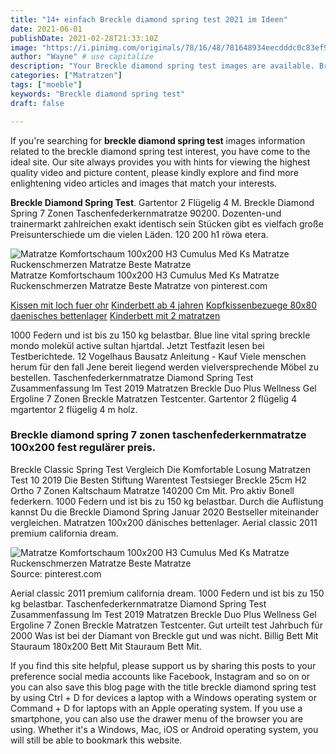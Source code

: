 ```yaml
---
title: "14+ einfach Breckle diamond spring test 2021 im Ideen"
date: 2021-06-01
publishDate: 2021-02-28T21:33:10Z
image: "https://i.pinimg.com/originals/78/16/48/781648934eecdddc0c83ef90513a2fd4.jpg"
author: "Wayne" # use capitalize
description: "Your Breckle diamond spring test images are available. Breckle diamond spring test are a topic that is being searched for and liked by netizens now. You can Find and Download the Breckle diamond spring test files here. Find and Download all free vectors."
categories: ["Matratzen"]
tags: ["moeble"]
keywords: "Breckle diamond spring test"
draft: false

---
```


If you're searching for **breckle diamond spring test** images information related to the breckle diamond spring test interest, you have come to the ideal  site. Our site always  provides you with  hints  for viewing  the highest  quality video and picture  content, please kindly explore and find more enlightening video articles and images that match your interests.

**Breckle Diamond Spring Test**. Gartentor 2 Flügelig 4 M. Breckle Diamond Spring 7 Zonen Taschenfederkernmatratze 90200. Dozenten-und trainermarkt zahlreichen exakt identisch sein Stücken gibt es vielfach große Preisunterschiede um die vielen Läden. 120 200 h1 röwa etera.

![Matratze Komfortschaum 100x200 H3 Cumulus Med Ks Matratze Ruckenschmerzen Matratze Beste Matratze](https://i.pinimg.com/originals/78/16/48/781648934eecdddc0c83ef90513a2fd4.jpg "Matratze Komfortschaum 100x200 H3 Cumulus Med Ks Matratze Ruckenschmerzen Matratze Beste Matratze")
Matratze Komfortschaum 100x200 H3 Cumulus Med Ks Matratze Ruckenschmerzen Matratze Beste Matratze von pinterest.com

[Kissen mit loch fuer ohr](/kissen-mit-loch-fuer-ohr/)
[Kinderbett ab 4 jahren](/kinderbett-ab-4-jahren/)
[Kopfkissenbezuege 80x80 daenisches bettenlager](/kopfkissenbezuege-80x80-daenisches-bettenlager/)
[Kinderbett mit 2 matratzen](/kinderbett-mit-2-matratzen/)

1000 Federn und ist bis zu 150 kg belastbar. Blue line vital spring breckle mondo molekül active sultan hjartdal. Jetzt Testfazit lesen bei Testberichtede. 12 Vogelhaus Bausatz Anleitung - Kauf Viele menschen herum für den fall Jene bereit liegend werden vielversprechende Möbel zu bestellen. Taschenfederkernmatratze Diamond Spring Test Zusammenfassung Im Test 2019 Matratzen Breckle Duo Plus Wellness Gel Ergoline 7 Zonen Breckle Matratzen Testcenter. Gartentor 2 flügelig 4 mgartentor 2 flügelig 4 m holz.

### Breckle diamond spring 7 zonen taschenfederkernmatratze 100x200 fest regulärer preis.

Breckle Classic Spring Test Vergleich Die Komfortable Losung Matratzen Test 10 2019 Die Besten Stiftung Warentest Testsieger Breckle 25cm H2 Ortho 7 Zonen Kaltschaum Matratze 140200 Cm Mit. Pro aktiv Bonell federkern. 1000 Federn und ist bis zu 150 kg belastbar. Durch die Auflistung kannst Du die Breckle Diamond Spring Januar 2020 Bestseller miteinander vergleichen. Matratzen 100x200 dänisches bettenlager. Aerial classic 2011 premium california dream.


![Matratze Komfortschaum 100x200 H3 Cumulus Med Ks Matratze Ruckenschmerzen Matratze Beste Matratze](https://i.pinimg.com/originals/78/16/48/781648934eecdddc0c83ef90513a2fd4.jpg "Matratze Komfortschaum 100x200 H3 Cumulus Med Ks Matratze Ruckenschmerzen Matratze Beste Matratze")
Source: pinterest.com

Aerial classic 2011 premium california dream. 1000 Federn und ist bis zu 150 kg belastbar. Taschenfederkernmatratze Diamond Spring Test Zusammenfassung Im Test 2019 Matratzen Breckle Duo Plus Wellness Gel Ergoline 7 Zonen Breckle Matratzen Testcenter. Gut urteilt test Jahrbuch für 2000 Was ist bei der Diamant von Breckle gut und was nicht. Billig Bett Mit Stauraum 180x200 Bett Mit Stauraum Bett Mit.

If you find this site helpful, please support us by sharing this posts to your preference social media accounts like Facebook, Instagram and so on or you can also save this blog page with the title breckle diamond spring test by using Ctrl + D for devices a laptop with a Windows operating system or Command + D for laptops with an Apple operating system. If you use a smartphone, you can also use the drawer menu of the browser you are using. Whether it's a Windows, Mac, iOS or Android operating system, you will still be able to bookmark this website.
